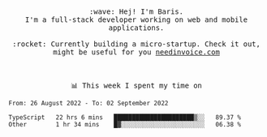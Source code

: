 <p align="center">
  <br><br>
  <samp>
    :wave: Hej! I'm Baris.
    <br>I'm a full-stack developer working on web and mobile applications.
       <br><br>:rocket: Currently building a micro-startup. Check it out, might be useful for you <a href="https://needinvoice.com/" target="_blank">needinvoice.com</a>

  </samp>
 <br><br><br>
</p>
<p align=center><samp>📊  This week I spent my time on</samp></p>


<!--START_SECTION:waka-->

```text
From: 26 August 2022 - To: 02 September 2022

TypeScript   22 hrs 6 mins   ██████████████████████▒░░   89.37 %
Other        1 hr 34 mins    █▓░░░░░░░░░░░░░░░░░░░░░░░   06.38 %
```

<!--END_SECTION:waka-->


